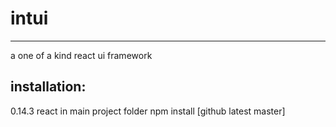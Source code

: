 # intui
----
a one of a kind react ui framework

## installation:
0.14.3 react in main project folder
npm install [github latest master]